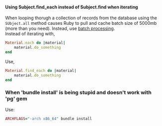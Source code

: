 #### Using Subject.find_each instead of Subject.find when iterating
When looping thorugh a collection of records from the database using the `SUbject.all` method causes Ruby to pull and cache batch size of 5000mb (more than you need). Instead, use [batch processing](http://api.rubyonrails.org/classes/ActiveRecord/Batches.html).<br>
Instead of iterating with, <br>
```ruby
Material.each do |material|
    material.do_something
end
```
Use,
```ruby
Material.find_each do |material|
    material.do_something
end
```

### When 'bundle install' is being stupid and doesn't work with 'pg' gem
Use:
```ruby
ARCHFLAGS="-arch x86_64" bundle install
```
